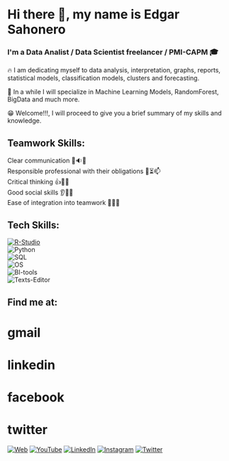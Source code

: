 # Hi there 👋, my name is Edgar Sahonero
### I'm a Data Analist / Data Scientist freelancer / PMI-CAPM :mortar_board:

:fire: I am dedicating myself to data analysis, interpretation, graphs, reports, statistical models, classification models, clusters and forecasting.

:muscle: In a while I will specialize in Machine Learning Models, RandomForest, BigData and much more.

:grin: Welcome!!!, I will proceed to give you a brief summary of my skills and knowledge. 


## Teamwork Skills:

  Clear communication :man::sound::couple:</br>
  Responsible professional with their obligations :iphone::hourglass_flowing_sand::mailbox:</br>
  Critical thinking :+1::crystal_ball::no_good:</br>
  Good social skills :ear::eyes::couple:</br>
  Ease of integration into teamwork :two_men_holding_hands::couple::two_women_holding_hands:</br>
 
## Tech Skills:
   
[![R-Studio](https://img.shields.io/badge/R_Studio-85C1E9?style=for-the-badge&logo=R&logoColor=white&labelColor=101010)](https://www.rstudio.com)</br>
![Python](https://img.shields.io/badge/Python-2471A3?style=for-the-badge&logo=Python&logoColor=white&labelColor=101010)</br>
![SQL](https://img.shields.io/badge/SQL-F4D03F?style=for-the-badge&logo=postgresql&logoColor=white&labelColor=101010)</br>
![OS](https://img.shields.io/badge/Operating_System-7F8C8D?style=for-the-badge&logo=linux&logoColor=white&labelColor=101010)</br>
![BI-tools](https://img.shields.io/badge/BI_Tools-A569BD?style=for-the-badge&logo=powerbi&logoColor=white&labelColor=101010)</br>
![Texts-Editor](https://img.shields.io/badge/Texts_Editor-F39C12?style=for-the-badge&logo=Microsoftword&logoColor=white&labelColor=101010)</br>
  
  
## Find me at:
  # gmail
  # linkedin
  # facebook
  # twitter
[![Web](https://img.shields.io/badge/Mi_Sitio_Web-devexperto.com-14a1f0?style=for-the-badge&logo=wordpress&logoColor=white&labelColor=101010)](https://devexperto.com)
[![YouTube](https://img.shields.io/badge/YouTube-DevExperto-FF0000?style=for-the-badge&logo=youtube&logoColor=white&labelColor=101010)](https://devexperto.com/youtube)
[![LinkedIn](https://img.shields.io/badge/LinkedIn-Antonio_Leiva-0077B5?style=for-the-badge&logo=linkedin&logoColor=white&labelColor=101010)](https://devexperto.com/linkedin)
[![Instagram](https://img.shields.io/badge/Instagram-@devexperto-E4405F?style=for-the-badge&logo=instagram&logoColor=white&labelColor=101010)](https://devexperto.com/instagram)
[![Twitter](https://img.shields.io/badge/Twitter-@devexperto1-1DA1F2?style=for-the-badge&logo=twitter&logoColor=white&labelColor=101010)](https://devexperto.com/twitter)
